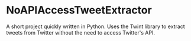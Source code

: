 # NoAPIAccessTweetExtractor
A short project quickly written in Python. Uses the Twint library to extract tweets from Twitter without the need to access Twitter's API.
